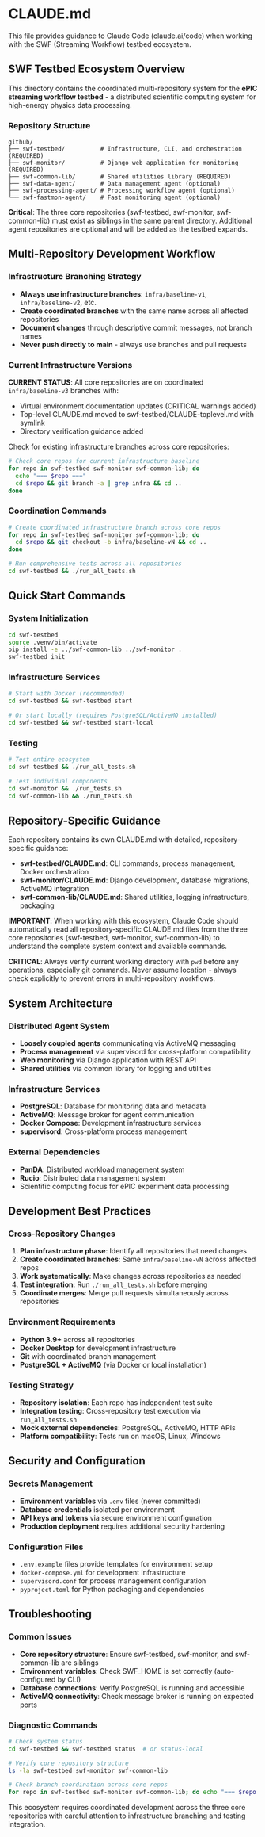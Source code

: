 # CLAUDE.md

This file provides guidance to Claude Code (claude.ai/code) when working with the SWF (Streaming Workflow) testbed ecosystem.

## SWF Testbed Ecosystem Overview

This directory contains the coordinated multi-repository system for the **ePIC streaming workflow testbed** - a distributed scientific computing system for high-energy physics data processing.

### Repository Structure
```
github/
├── swf-testbed/          # Infrastructure, CLI, and orchestration (REQUIRED)
├── swf-monitor/          # Django web application for monitoring (REQUIRED)
├── swf-common-lib/       # Shared utilities library (REQUIRED)
├── swf-data-agent/       # Data management agent (optional)
├── swf-processing-agent/ # Processing workflow agent (optional)
└── swf-fastmon-agent/    # Fast monitoring agent (optional)
```

**Critical**: The three core repositories (swf-testbed, swf-monitor, swf-common-lib) must exist as siblings in the same parent directory. Additional agent repositories are optional and will be added as the testbed expands.

## Multi-Repository Development Workflow

### Infrastructure Branching Strategy
- **Always use infrastructure branches**: `infra/baseline-v1`, `infra/baseline-v2`, etc.
- **Create coordinated branches** with the same name across all affected repositories
- **Document changes** through descriptive commit messages, not branch names
- **Never push directly to main** - always use branches and pull requests

### Current Infrastructure Versions
**CURRENT STATUS**: All core repositories are on coordinated `infra/baseline-v3` branches with:
- Virtual environment documentation updates (CRITICAL warnings added)
- Top-level CLAUDE.md moved to swf-testbed/CLAUDE-toplevel.md with symlink
- Directory verification guidance added

Check for existing infrastructure branches across core repositories:
```bash
# Check core repos for current infrastructure baseline
for repo in swf-testbed swf-monitor swf-common-lib; do
  echo "=== $repo ===" 
  cd $repo && git branch -a | grep infra && cd ..
done
```

### Coordination Commands
```bash
# Create coordinated infrastructure branch across core repos
for repo in swf-testbed swf-monitor swf-common-lib; do
  cd $repo && git checkout -b infra/baseline-vN && cd ..
done

# Run comprehensive tests across all repositories
cd swf-testbed && ./run_all_tests.sh
```

## Quick Start Commands

### System Initialization
```bash
cd swf-testbed
source .venv/bin/activate
pip install -e ../swf-common-lib ../swf-monitor .
swf-testbed init
```

### Infrastructure Services
```bash
# Start with Docker (recommended)
cd swf-testbed && swf-testbed start

# Or start locally (requires PostgreSQL/ActiveMQ installed)
cd swf-testbed && swf-testbed start-local
```

### Testing
```bash
# Test entire ecosystem
cd swf-testbed && ./run_all_tests.sh

# Test individual components
cd swf-monitor && ./run_tests.sh
cd swf-common-lib && ./run_tests.sh
```

## Repository-Specific Guidance

Each repository contains its own CLAUDE.md with detailed, repository-specific guidance:

- **swf-testbed/CLAUDE.md**: CLI commands, process management, Docker orchestration
- **swf-monitor/CLAUDE.md**: Django development, database migrations, ActiveMQ integration  
- **swf-common-lib/CLAUDE.md**: Shared utilities, logging infrastructure, packaging

**IMPORTANT**: When working with this ecosystem, Claude Code should automatically read all repository-specific CLAUDE.md files from the three core repositories (swf-testbed, swf-monitor, swf-common-lib) to understand the complete system context and available commands.

**CRITICAL**: Always verify current working directory with `pwd` before any operations, especially git commands. Never assume location - always check explicitly to prevent errors in multi-repository workflows.

## System Architecture

### Distributed Agent System
- **Loosely coupled agents** communicating via ActiveMQ messaging
- **Process management** via supervisord for cross-platform compatibility
- **Web monitoring** via Django application with REST API
- **Shared utilities** via common library for logging and utilities

### Infrastructure Services
- **PostgreSQL**: Database for monitoring data and metadata
- **ActiveMQ**: Message broker for agent communication
- **Docker Compose**: Development infrastructure services
- **supervisord**: Cross-platform process management

### External Dependencies
- **PanDA**: Distributed workload management system
- **Rucio**: Distributed data management system
- Scientific computing focus for ePIC experiment data processing

## Development Best Practices

### Cross-Repository Changes
1. **Plan infrastructure phase**: Identify all repositories that need changes
2. **Create coordinated branches**: Same `infra/baseline-vN` across affected repos
3. **Work systematically**: Make changes across repositories as needed
4. **Test integration**: Run `./run_all_tests.sh` before merging
5. **Coordinate merges**: Merge pull requests simultaneously across repositories

### Environment Requirements
- **Python 3.9+** across all repositories
- **Docker Desktop** for development infrastructure
- **Git** with coordinated branch management
- **PostgreSQL + ActiveMQ** (via Docker or local installation)

### Testing Strategy
- **Repository isolation**: Each repo has independent test suite
- **Integration testing**: Cross-repository test execution via `run_all_tests.sh`
- **Mock external dependencies**: PostgreSQL, ActiveMQ, HTTP APIs
- **Platform compatibility**: Tests run on macOS, Linux, Windows

## Security and Configuration

### Secrets Management
- **Environment variables** via `.env` files (never committed)
- **Database credentials** isolated per environment
- **API keys and tokens** via secure environment configuration
- **Production deployment** requires additional security hardening

### Configuration Files
- `.env.example` files provide templates for environment setup
- `docker-compose.yml` for development infrastructure
- `supervisord.conf` for process management configuration
- `pyproject.toml` for Python packaging and dependencies

## Troubleshooting

### Common Issues
- **Core repository structure**: Ensure swf-testbed, swf-monitor, and swf-common-lib are siblings
- **Environment variables**: Check SWF_HOME is set correctly (auto-configured by CLI)
- **Database connections**: Verify PostgreSQL is running and accessible
- **ActiveMQ connectivity**: Check message broker is running on expected ports

### Diagnostic Commands
```bash
# Check system status
cd swf-testbed && swf-testbed status  # or status-local

# Verify core repository structure
ls -la swf-testbed swf-monitor swf-common-lib

# Check branch coordination across core repos
for repo in swf-testbed swf-monitor swf-common-lib; do echo "=== $repo ===" && cd $repo && git branch && cd ..; done
```

This ecosystem requires coordinated development across the three core repositories with careful attention to infrastructure branching and testing integration.